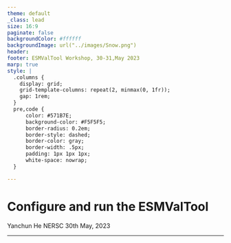 ```yaml
---
theme: default
_class: lead
size: 16:9
paginate: false
backgroundColor: #ffffff
backgroundImage: url("../images/Snow.png")
header:
footer: ESMValTool Workshop, 30-31,May 2023
marp: true
style: |
  .columns {
    display: grid;
    grid-template-columns: repeat(2, minmax(0, 1fr));
    gap: 1rem;
  }
  pre,code {
      color: #571B7E;
      background-color: #F5F5F5;
      border-radius: 0.2em;
      border-style: dashed;
      border-color: gray;
      border-width: .5px;
      padding: 1px 1px 1px;
      white-space: nowrap;
  }

---
```

<!--
theme: default, gaia, and uncover
backgroundImage: url('https://marp.app/assets/hero-background.svg')
backgroundImage: url('../images/bccr16v9.png')
header: "![img](../images/institutes.png)"

<iframe
  src="http://noresmhub.github.io/noresm2cmor/"
  style="width:100%; height:40%;"
></iframe>

<iframe
  src="../misc/esmvaltool-on-nird-discussion-5.png"
  style="width:100%; height:30%;"
>

</iframe>

-->

<style>
section {
  font-size: 18px;
}
table, th, td {
  width: 896px;
  border:  none;
}

</style>

<!--
table {
  width:  100%;
}
-->


# Configure and run the ESMValTool

Yanchun He
NERSC
30th May, 2023

---


